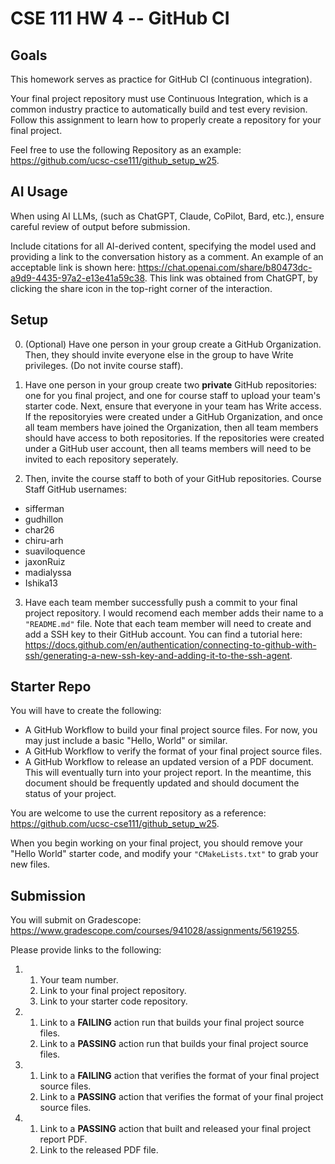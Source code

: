 
# CSE 111 HW 4 -- GitHub CI

## Goals

This homework serves as practice for GitHub CI (continuous integration).

Your final project repository must use Continuous Integration, which is a common industry practice to automatically build and test every revision. Follow this assignment to learn how to properly create a repository for your final project.

Feel free to use the following Repository as an example: <https://github.com/ucsc-cse111/github_setup_w25>.

## AI Usage

When using AI LLMs, (such as ChatGPT, Claude, CoPilot, Bard, etc.), ensure careful review of output before submission.

Include citations for all AI-derived content, specifying the model used and providing a link to the conversation history as a comment. An example of an acceptable link is shown here: <https://chat.openai.com/share/b80473dc-a9d9-4435-97a2-e13e41a59c38>. This link was obtained from ChatGPT, by clicking the share icon in the top-right corner of the interaction.

## Setup

0. (Optional) Have one person in your group create a GitHub Organization. Then, they should invite everyone else in the group to have Write privileges. (Do not invite course staff).

1. Have one person in your group create two **private** GitHub repositories: one for you final project, and one for course staff to upload your team's starter code. Next, ensure that everyone in your team has Write access. If the repositoryies were created under a GitHub Organization, and once all team members have joined the Organization, then all team members should have access to both repositories. If the repositories were created under a GitHub user account, then all teams members will need to be invited to each repository seperately.

2. Then, invite the course staff to both of your GitHub repositories. Course Staff GitHub usernames:

* sifferman
* gudhillon
* char26
* chiru-arh
* suaviloquence
* jaxonRuiz
* madialyssa
* Ishika13

3. Have each team member successfully push a commit to your final project repository. I would recomend each member adds their name to a `"README.md"` file. Note that each team member will need to create and add a SSH key to their GitHub account. You can find a tutorial here: <https://docs.github.com/en/authentication/connecting-to-github-with-ssh/generating-a-new-ssh-key-and-adding-it-to-the-ssh-agent>.

## Starter Repo

You will have to create the following:

* A GitHub Workflow to build your final project source files. For now, you may just include a basic "Hello, World" or similar.
* A GitHub Workflow to verify the format of your final project source files.
* A GitHub Workflow to release an updated version of a PDF document. This will eventually turn into your project report. In the meantime, this document should be frequently updated and should document the status of your project.

You are welcome to use the current repository as a reference: <https://github.com/ucsc-cse111/github_setup_w25>.

When you begin working on your final project, you should remove your "Hello World" starter code, and modify your `"CMakeLists.txt"` to grab your new files.

## Submission

You will submit on Gradescope: <https://www.gradescope.com/courses/941028/assignments/5619255>.

Please provide links to the following:

1.
    1. Your team number.
    1. Link to your final project repository.
    2. Link to your starter code repository.

2.
    1. Link to a **FAILING** action run that builds your final project source files.
    2. Link to a **PASSING** action run that builds your final project source files.

3.
    1. Link to a **FAILING** action that verifies the format of your final project source files.
    2. Link to a **PASSING** action that verifies the format of your final project source files.

4.
    1. Link to a **PASSING** action that built and released your final project report PDF.
    2. Link to the released PDF file.
